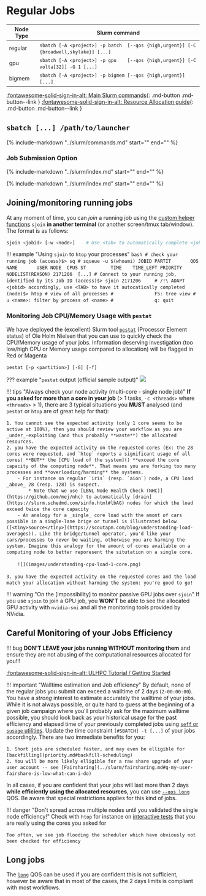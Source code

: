 #  Regular Jobs

| __Node Type__ | __Slurm command__                                                                      |
|---------------|----------------------------------------------------------------------------------------|
| regular       | `sbatch [-A <project>] -p batch  [--qos {high,urgent}] [-C {broadwell,skylake}] [...]` |
| gpu           | `sbatch [-A <project>] -p gpu    [--qos {high,urgent}] [-C volta[32]] -G 1 [...]`      |
| bigmem        | `sbatch [-A <project>] -p bigmem [--qos {high,urgent}] [...]`                          |

[:fontawesome-solid-sign-in-alt: Main Slurm commands](../slurm/commands.md){: .md-button .md-button--link }
[:fontawesome-solid-sign-in-alt: Resource Allocation guide](../slurm/index.md#specific-resource-allocation){: .md-button .md-button--link }

## `sbatch [...] /path/to/launcher`

{%
   include-markdown "../slurm/commands.md"
   start="<!--sbatch-start-->"
   end="<!--sbatch-end-->"
%}

### Job Submission Option

{%
   include-markdown "../slurm/index.md"
   start="<!--job-submit-options-start-->"
   end="<!--job-submit-options-end-->"
%}

{%
   include-markdown "../slurm/index.md"
   start="<!--resource-allocation-start-->"
   end="<!--resource-allocation-end-->"
%}

## Joining/monitoring running jobs

At any moment of time, you can _join_ a running job using the
[custom helper functions](https://github.com/ULHPC/tools/blob/master/slurm/profile.d/slurm.sh)
`sjoin` **in another terminal** (or another screen/tmux tab/window). The format is as follows:

```bash
sjoin <jobid> [-w <node>]    # Use <tab> to automatically complete <jobid> among your jobs
```

!!! example "Using `sjoin` to `htop` your processes"
    ```bash
    # check your running job
    (access)$> sq
    # squeue -u $(whoami)
       JOBID PARTIT       QOS                 NAME       USER NODE  CPUS ST         TIME    TIME_LEFT PRIORITY NODELIST(REASON)
     2171206  [...]
    # Connect to your running job, identified by its Job ID
    (access)$> sjoin 2171206     # /!\ ADAPT <jobid> accordingly, use <TAB> to have it autocatically completed
    (node)$> htop # view of all processes
    #               F5: tree view
    #               u <name>: filter by process of <name>
    #               q: quit
    ```

### Monitoring Job CPU/Memory Usage with `pestat`

We have deployed the (excellent) Slurm tool [`pestat`](https://github.com/OleHolmNielsen/Slurm_tools/tree/master/pestat) (Processor Element status) of Ole Holm Nielsen that you can use to quickly check the CPU/Memory usage of your jobs.
Information deserving investigation (too low/high CPU or Memory usage compared to allocation) will be flagged in Red or Magenta

```
pestat [-p <partition>] [-G] [-f]
```

??? example "`pestat` output (official sample output)"
    ![](https://github.com/OleHolmNielsen/Slurm_tools/raw/master/pestat/pestat-example.png)

!!! tips "Always check your node activity (multi-core - single node job)"
    **If you asked for more than a core in your job** (> 1 tasks, `-c <threads>` where `<threads>` > 1), there are 3 typical situations you **MUST** analysed (and `pestat` or `htop` are of great help for that):

    1. You cannot see the expected activity (only 1 core seems to be active at 100%), then you should review your workflow as you are _under_-exploiting (and thus probably **waste**) the allocated resources.
    2. you have the expected activity on the requested cores (Ex: the 28 cores were requested, and `htop` reports a significant usage of all cores) **BUT** the [CPU load of the system]() **exceed the core capacity of the computing node**. That means you are forking too many processes and **overloading/harming** the systems.
        - For instance on regular `iris` (resp. `aion`) node, a CPU load _above_ 28 (resp. 128) is suspect.
            * Note that we use [LBNL Node Health Check (NHC)](https://github.com/mej/nhc) to automatically [drain](https://slurm.schedmd.com/sinfo.html#lbAG) nodes for which the load exceed twice the core capacity
        - An analogy for a _single_ core load with the amont of cars possible in a single-lane brige or tunnel is illustrated below ([<tiny>source</tiny>](https://scoutapm.com/blog/understanding-load-averages)). Like the bridge/tunnel operator, you'd like your cars/processes to never be waiting, otherwise you are harming the system. Imagine this analogy for the amount of cores available on a computing node to better reporesent the situtation on a single core.

        ![](images/understanding-cpu-load-1-core.png)

    3. you have the expected activity on the requested cores and the load match your allocation without harming the system: you're good to go!


!!! warning "On the [impossibility] to monitor passive GPU jobs over `sjoin`"
    If you use `sjoin` to join a GPU job, you **WON'T** be able to see the allocated GPU activity with `nvidia-smi` and all the monitoring tools provided by NVidia.


## Careful Monitoring of your Jobs Efficiency

!!! bug
    **DON'T LEAVE your jobs running WITHOUT monitoring them** and ensure they are not abusing of the computational resources allocated for you!!!

[:fontawesome-solid-sign-in-alt: ULHPC Tutorial / Getting Started](https://ulhpc-tutorials.readthedocs.io/en/latest/beginners/)

!!! important "Walltime estimation and Job efficiency"
    By default, none of the regular jobs you submit can exceed a walltime of 2 days (`2-00:00:00`).
    You have a _strong_ interest to estimate accurately the walltime of your jobs.
    While it is not always possible, or quite hard to guess at the beginning of a given job campaign where you'll probably ask for the maximum walltime possible, you should look back as your historical usage for the past efficiency and elapsed time of your previously completed jobs using [`seff` or `susage` utilities](../slurm/commands.md#job-efficiency-seff-susage).
    Update the time constraint `[#SBATCH] -t [...]` of your jobs accordingly.
    There are two immediate benefits for you:

    1. Short jobs are scheduled faster, and may even be elligible for [backfilling](priority.md#backfill-scheduling)
    2. You will be more likely elligible for a raw share upgrade of your user account -- see [Fairsharing](../slurm/fairsharing.md#q-my-user-fairshare-is-low-what-can-i-do)

In all cases, if you are confident that your jobs will last more than 2 days **while efficiently using the allocated resources**, you can use [`--qos long`](long.md) QOS. Be aware that special restrictions applies for this kind of jobs.

!!! danger "Don't spread across multiple nodes until you validated the single node efficiency!"
    Check with `htop` for instance on [interactive tests](interactive.md) that you are really using the cores you asked for

    Too often, we see job flooding the scheduler which have obviously not been checked for efficiency


## Long jobs


The [`long`](#long-qos) QOS can be used if you are confident this is not sufficient, however be aware that in most of the cases, the 2 days limits is compliant with most workflows.
